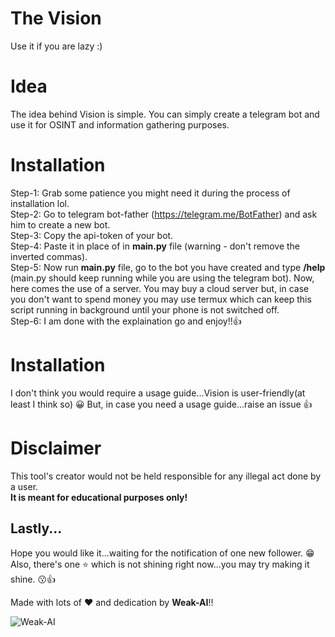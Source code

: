 

  # The Vision
Use it if you are lazy :)

# Idea
The idea behind Vision is simple. You can simply create a telegram bot and use it for OSINT and information gathering purposes.

# Installation
Step-1: Grab some patience you might need it during the process of installation lol.  
Step-2: Go to telegram bot-father (https://telegram.me/BotFather) and ask him to create a new bot.  
Step-3: Copy the api-token of your bot.  
Step-4: Paste it in place of **<BOT-API-TOKEN>** in **main.py** file (warning - don't remove the inverted commas).   
Step-5: Now run **main.py** file, go to the bot you have created and type **/help** (main.py should keep running while you are using the telegram bot).
        Now, here comes the use of a server. You may buy a cloud server but, in case you don't want to spend money you may use termux which can keep this
        script running in background until your phone is not switched off.  
Step-6: I am done with the explaination go and enjoy!!👍  

# Installation
I don't think you would require a usage guide...Vision is user-friendly(at least I think so) 😀
But, in case you need a usage guide...raise an issue 👍 
  
# Disclaimer
This tool's creator would not be held responsible for any illegal act done by a user.  
**It is meant for educational purposes only!**          
  
## Lastly...
Hope you would like it...waiting for the notification of one new follower. 😁  
Also, there's one ⭐ which is not shining right now...you may try making it shine. 😗👍  
  
Made with lots of ❤ and dedication by **Weak-AI**!!

![Weak-AI](https://avatars.githubusercontent.com/u/66372332?v=4)
